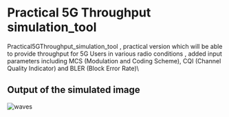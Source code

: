# Practical 5G Throughput simulation_tool
Practical5GThroughput_simulation_tool ,  practical version which will be able to provide throughput for 5G Users in various radio conditions , added input parameters including MCS (Modulation and Coding Scheme), CQI (Channel Quality Indicator) and BLER (Block Error Rate)\

## Output of the simulated image
![waves](https://user-images.githubusercontent.com/55751509/224297756-41ec5496-55f3-4057-9893-69dc3c311c15.png)
